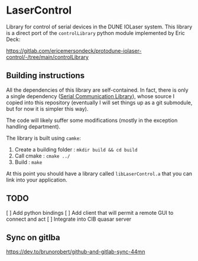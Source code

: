 # LaserControl

Library for control of serial devices in the DUNE IOLaser system. This library is a direct port of the `controlLibrary` python module implemented by Eric Deck:

https://gitlab.com/ericemersondeck/protodune-iolaser-control/-/tree/main/controlLibrary

## Building instructions

All the dependencies of this library are self-contained. In fact, there is only a single dependency ([Serial Communication Library](https://github.com/wjwwood/serial)), whose source I copied into this repository (eventually I will set things up as a git submodule, but for now it is simpler this way).

The code will likely suffer some modifications (mostly in the exception handling department). 

The library is built using `camke`:

1. Create a building folder : `mkdir build && cd build`
2. Call cmake : `cmake ../`
3. Build : `make`

At this point you should have a library called `libLaserControl.a` that you can link into your application.

## TODO

[ ] Add python bindings
[ ] Add client that will permit a remote GUI to connect and act
[ ] Integrate into CIB quasar server

## Sync on gitlba

https://dev.to/brunorobert/github-and-gitlab-sync-44mn
 
